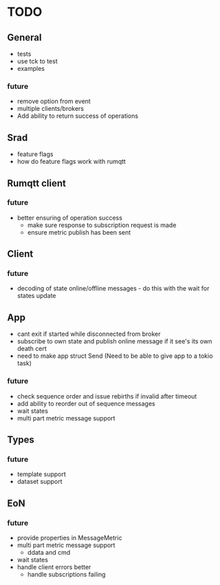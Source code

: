 # TODO 

## General

- tests
- use tck to test
- examples

### future

- remove option from event
- multiple clients/brokers
- Add ability to return success of operations

## Srad

- feature flags
- how do feature flags work with rumqtt

## Rumqtt client

### future

  - better ensuring of operation success
    - make sure response to subscription request is made
    - ensure metric publish has been sent

## Client

### future 
 - decoding of state online/offline messages - do this with the wait for states update

## App

- cant exit if started while disconnected from broker
- subscribe to own state and publish online message if it see's its own death cert
- need to make app struct Send (Need to be able to give app to a tokio task)

### future

 - check sequence order and issue rebirths if invalid after timeout
  - add ability to reorder out of sequence messages
 - wait states
 - multi part metric message support

## Types

### future 

  - template support
  - dataset support

## EoN

### future

- provide properties in MessageMetric
- multi part metric message support
  - ddata and cmd
- wait states
- handle client errors better
  - handle subscriptions failing

